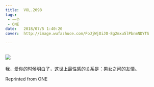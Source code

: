 ```yaml
---
title:	VOL.2098
tags:
 - 一个
 - ONE
date:	2018/07/5 1:40:20
cover:	http://image.wufazhuce.com/FoJjWjOiJO-8g2mxu5lPbnmNDYTS

---
```

![](http://image.wufazhuce.com/FoJjWjOiJO-8g2mxu5lPbnmNDYTS)
---

我，爱你的时候明白了，这世上最性感的关系是：男女之间的友情。
 
Reprinted from ONE
